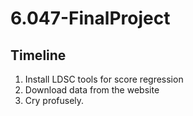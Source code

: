 # 6.047-FinalProject

## Timeline 
1. Install LDSC tools for score regression
2. Download data from the website
3. Cry profusely.


